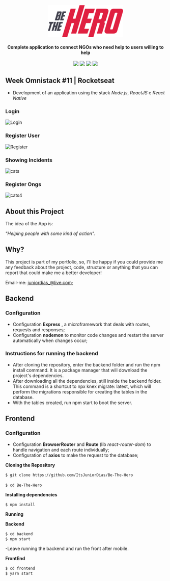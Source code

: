 

<div align="center">
  <img src="./frontend/src/assets/logo.svg" height="100px" alt="Be the hero"/>
</div>

<div align="center">

  #### Complete application to connect NGOs who need help to users willing to help


  ![](https://img.shields.io/badge/author-Junior%20Dias-color=e02041)
  ![](https://img.shields.io/badge/Back--End-NodeJS-color=e02041)
  ![](https://img.shields.io/badge/Front--End-ReactJS-color=e02041)
  ![](https://img.shields.io/badge/Mobile-React%20Native-color=e02041)
</div> 

## Week Omnistack #11 | Rocketseat
 - Development of an application using the stack *Node.js*, *ReactJS* e *React Native*
 
### Login
![Login](https://user-images.githubusercontent.com/50254416/77838083-b5cd4700-7146-11ea-9c12-c891961edea1.png)

### Register User
![Register](https://user-images.githubusercontent.com/50254416/77838097-e4e3b880-7146-11ea-96c8-95ea75cfa46c.png)

### Showing Incidents 
![cats](https://user-images.githubusercontent.com/50254416/78391148-31eae300-75bc-11ea-8c16-da663459d4c6.jpg)

### Register Ongs 
![cats4](https://user-images.githubusercontent.com/50254416/78391155-36170080-75bc-11ea-8f33-b0abf503661c.jpg)
 
## About this Project

The idea of the App is:

_"Helping people with some kind of action"._

## Why?
This project is part of my portfolio, so, I'll be happy if you could provide me any feedback about the project, code, structure or anything that you can report that could make me a better developer!

Email-me: juniordias_@live.com;

## Backend 
### Configuration

- Configuration **Express** , a microframework that deals with routes, requests and responses;
- Configuration **nodemon** to monitor code changes and restart the server automatically when changes occur;

### Instructions for running the backend

- After cloning the repository, enter the backend folder and run the npm install command. It is a package manager that will download the project's dependencies.
- After downloading all the dependencies, still inside the backend folder. This command is a shortcut to npx knex migrate: latest, which will perform the migrations responsible for creating the tables in the database.
- With the tables created, run npm start to boot the server.

## Frontend

### Configuration
  - Configuration **BrowserRouter** and **Route** (lib *react-router-dom*) to handle navigation and each route individually;
  - Configuration of **axios** to make the request to the database;
  
  **Cloning the Repository**

```
$ git clone https://github.com/ItsJuniorDias/Be-The-Hero

$ cd Be-The-Hero
```

**Installing dependencies**

```
$ npm install 
```
**Running**

**Backend**

```
$ cd backend
$ npm start
```
-Leave running the backend and run the front after mobile.

**FrontEnd**

```
$ cd frontend
$ yarn start
```
